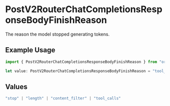 # PostV2RouterChatCompletionsResponseBodyFinishReason

The reason the model stopped generating tokens.

## Example Usage

```typescript
import { PostV2RouterChatCompletionsResponseBodyFinishReason } from "orq-node-client/models/operations";

let value: PostV2RouterChatCompletionsResponseBodyFinishReason = "tool_calls";
```

## Values

```typescript
"stop" | "length" | "content_filter" | "tool_calls"
```